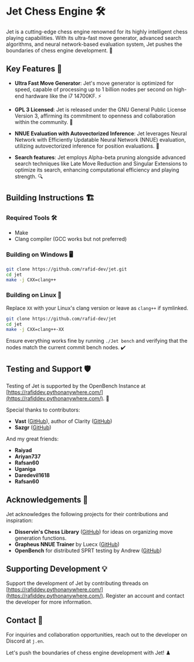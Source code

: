 # Jet Chess Engine 🛠️

Jet is a cutting-edge chess engine renowned for its highly intelligent chess playing capabilities. With its ultra-fast move generator, advanced search algorithms, and neural network-based evaluation system, Jet pushes the boundaries of chess engine development. 🚀

## Key Features 🌟

- **Ultra Fast Move Generator**: Jet's move generator is optimized for speed, capable of processing up to 1 billion nodes per second on high-end hardware like the i7 14700KF. ⚡️

- **GPL 3 Licensed**: Jet is released under the GNU General Public License Version 3, affirming its commitment to openness and collaboration within the community. 📜

- **NNUE Evaluation with Autovectorized Inference**: Jet leverages Neural Network with Efficiently Updatable Neural Network (NNUE) evaluation, utilizing autovectorized inference for position evaluations. 🧠

- **Search features**: Jet employs Alpha-beta pruning alongside advanced search techniques like Late Move Reduction and Singular Extensions to optimize its search, enhancing computational efficiency and playing strength. 🔍

## Building Instructions 🏗️

### Required Tools 🛠️

- Make
- Clang compiler (GCC works but not preferred)

### Building on Windows 🖥️

```bash
git clone https://github.com/rafid-dev/jet.git
cd jet
make -j CXX=clang++
```

### Building on Linux 🐧

Replace `XX` with your Linux's clang version or leave as `clang++` if symlinked.

```bash
git clone https://github.com/rafid-dev/jet
cd jet
make -j CXX=clang++-XX
```

Ensure everything works fine by running `./Jet bench` and verifying that the nodes match the current commit bench nodes. ✔️

## Testing and Support 🛡️

Testing of Jet is supported by the OpenBench Instance at [https://rafiddev.pythonanywhere.com/](https://rafiddev.pythonanywhere.com/). 🧪

Special thanks to contributors:

- **Vast** ([GitHub](https://github.com/Vast342)), author of Clarity ([GitHub](https://github.com/Vast342/Clarity/))
- **Sazgr** ([GitHub](https://github.com/Sazgr/peacekeeper))

And my great friends:
- **Raiyad**
- **Ariyan737**
- **Rafsan60**
- **Uganiga**
- **Daredevil1618**
- **Rafsan60**

## Acknowledgements 🙏

Jet acknowledges the following projects for their contributions and inspiration:

- **Disservin's Chess Library** ([GitHub](https://github.com/Disservin/chess-library)) for ideas on organizing move generation functions.
- **Grapheus NNUE Trainer** by Luecx ([GitHub](https://github.com/luecx/Grapheus/))
- **OpenBench** for distributed SPRT testing by Andrew ([GitHub](https://github.com/AndyGrant/OpenBench))

## Supporting Development 💡

Support the development of Jet by contributing threads on [https://rafiddev.pythonanywhere.com/](https://rafiddev.pythonanywhere.com/). Register an account and contact the developer for more information.

## Contact 📧

For inquiries and collaboration opportunities, reach out to the developer on Discord at `j.en`.

Let's push the boundaries of chess engine development with Jet! ♟️
